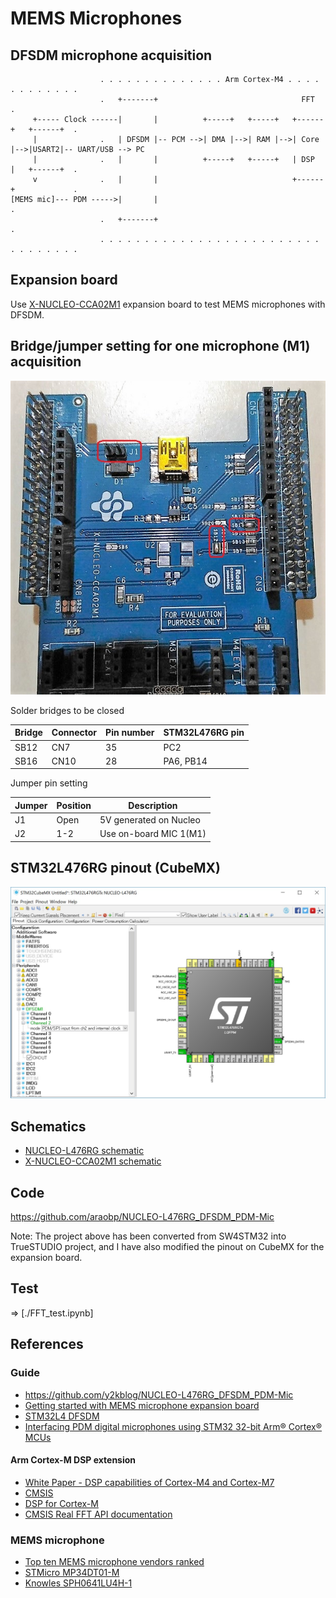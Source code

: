 # MEMS Microphones

## DFSDM microphone acquisition

```
                    . . . . . . . . . . . . . . Arm Cortex-M4 . . . . . . . . . . . .
                    .   +-------+                                FFT                .
     +----- Clock ------|       |          +-----+   +-----+   +------+   +------+  .
     |              .   | DFSDM |-- PCM -->| DMA |-->| RAM |-->| Core |-->|USART2|-- UART/USB --> PC
     |              .   |       |          +-----+   +-----+   | DSP  |   +------+  .
     v              .   |       |                              +------+             .
[MEMS mic]--- PDM ----->|       |                                                   .
                    .   +-------+                                                   .
                    . . . . . . . . . . . . . . . . . . . . . . . . . . . . . . . . .
```

## Expansion board

Use [X-NUCLEO-CCA02M1](http://www.st.com/en/ecosystems/x-nucleo-cca02m1.html) expansion board to test MEMS microphones with DFSDM.

## Bridge/jumper setting for one microphone (M1) acquisition

![SB](./SB.jpg)

Solder bridges to be closed

|Bridge|Connector|Pin number|STM32L476RG pin|
|------|---------|----------|---------------|
|SB12  |CN7      |35        |PC2            |
|SB16  |CN10     |28        |PA6, PB14      |

Jumper pin setting

|Jumper|Position|Description           |
|------|--------|----------------------|
|J1    |Open    |5V generated on Nucleo|
|J2    |1-2     |Use on-board MIC 1(M1)|

## STM32L476RG pinout (CubeMX)

![Pinout](./Pinout.jpg)

## Schematics

- [NUCLEO-L476RG schematic](http://www.st.com/resource/en/schematic_pack/nucleo_64pins_sch.zip)
- [X-NUCLEO-CCA02M1 schematic](http://www.st.com/content/ccc/resource/technical/layouts_and_diagrams/schematic_pack/ae/8d/91/e9/14/bc/4f/0e/x-nucleo-cca02m1_schematic.pdf/files/x-nucleo-cca02m1_schematic.pdf/jcr:content/translations/en.x-nucleo-cca02m1_schematic.pdf)

## Code

https://github.com/araobp/NUCLEO-L476RG_DFSDM_PDM-Mic

Note: The project above has been converted from SW4STM32 into TrueSTUDIO project, and I have also modified the pinout on CubeMX for the expansion board.

## Test

=> [./FFT_test.ipynb]

## References

### Guide

- https://github.com/y2kblog/NUCLEO-L476RG_DFSDM_PDM-Mic
- [Getting started with MEMS microphone expansion board](http://www.st.com/content/ccc/resource/technical/document/user_manual/88/5d/3e/6d/9c/ae/42/de/DM00187403.pdf/files/DM00187403.pdf/jcr:content/translations/en.DM00187403.pdf)
- [STM32L4 DFSDM](http://www.st.com/content/ccc/resource/training/technical/product_training/96/b6/2b/ea/72/3f/4e/d5/STM32L4_System_DFSDM.pdf/files/STM32L4_System_DFSDM.pdf/jcr:content/translations/en.STM32L4_System_DFSDM.pdf)
- [Interfacing PDM digital microphones
 using STM32 32-bit Arm® Cortex® MCUs](http://comm.eefocus.com/media/download/index/id-1014142)

#### Arm Cortex-M DSP extension

- [White Paper - DSP capabilities of Cortex-M4 and Cortex-M7](https://community.arm.com/cfs-file/__key/telligent-evolution-components-attachments/01-2142-00-00-00-00-73-48/ARM-white-paper-_2D00_-DSP-capabilities-of-Cortex_2D00_M4-and-Cortex_2D00_M7.pdf)
- [CMSIS](http://www2.keil.com/mdk5/cmsis/)
- [DSP for Cortex-M](https://developer.arm.com/technologies/dsp/dsp-for-cortex-m)
- [CMSIS Real FFT API documentation](https://www.keil.com/pack/doc/CMSIS/DSP/html/group__RealFFT.html)

### MEMS microphone

- [Top ten MEMS microphone vendors ranked](https://www.edn.com/electronics-blogs/20-20khz/4431541/Top-ten-MEMS-microphone-vendors-ranked)
- [STMicro MP34DT01-M](http://www.st.com/resource/en/datasheet/mp34dt01-m.pdf)
- [Knowles SPH0641LU4H-1](http://www.knowles.com/jpn/content/download/5990/105795/version/1/file/SPH0641LU4H-1.pdf)
